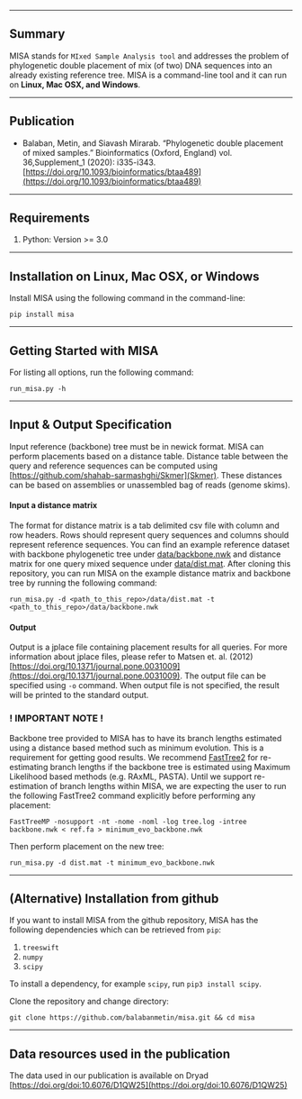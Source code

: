 

------------------------------------
Summary
------------------------------------
MISA stands for `MIxed Sample Analysis tool` and addresses the problem of phylogenetic double placement of mix (of two) DNA sequences into an already existing reference tree.  MISA is a command-line tool and it can run on **Linux, Mac OSX, and Windows**.


------------------------------------
Publication
------------------------------------

* Balaban, Metin, and Siavash Mirarab. “Phylogenetic double placement of mixed samples.” Bioinformatics (Oxford, England) vol. 36,Supplement_1 (2020): i335-i343. [https://doi.org/10.1093/bioinformatics/btaa489](https://doi.org/10.1093/bioinformatics/btaa489)


------------------------------------
Requirements
------------------------------------
1. Python: Version >= 3.0

------------------------------------
Installation on Linux, Mac OSX, or Windows
------------------------------------

Install MISA using the following command in the command-line:

`pip install misa`


---------------------------------------------
Getting Started with MISA
---------------------------------------------

For listing all options, run the following command:

`run_misa.py -h`

---------------------------------------------
Input & Output Specification
---------------------------------------------

Input reference (backbone) tree must be in newick format. MISA can perform placements based on a distance table. Distance table between the query and reference sequences can be computed using [https://github.com/shahab-sarmashghi/Skmer](Skmer). These distances can be based on assemblies or unassembled bag of reads (genome skims).


#### Input a distance matrix
The format for distance matrix is a tab delimited csv file with column and row headers. Rows should represent query sequences and columns should represent reference sequences. You can find an example reference dataset with backbone phylogenetic tree under [data/backbone.nwk](data/backbone.nwk) and distance matrix for one query mixed sequence under [data/dist.mat](data/dist.mat).
After cloning this repository, you can run MISA on the example distance matrix and backbone tree by running the following command:

`run_misa.py -d <path_to_this_repo>/data/dist.mat -t <path_to_this_repo>/data/backbone.nwk`


#### Output
Output is a jplace file containing placement results for all queries. For more information about jplace files, please refer to Matsen et. al. (2012) [https://doi.org/10.1371/journal.pone.0031009](https://doi.org/10.1371/journal.pone.0031009). The output file can be specified using `-o` command. When output file is not specified, the result will be printed to the standard output.

### ! IMPORTANT NOTE !

Backbone tree provided to MISA has to have its branch lengths estimated using a distance based method such as minimum evolution. This is a requirement for getting good results. We recommend [FastTree2](http://www.microbesonline.org/fasttree/) for re-estimating branch lengths if the backbone tree is estimated using Maximum Likelihood based methods (e.g. RAxML, PASTA). Until we support re-estimation of branch lengths within MISA, we are expecting the user to run the following  FastTree2 command explicitly before performing any placement:

`FastTreeMP -nosupport -nt -nome -noml -log tree.log -intree backbone.nwk < ref.fa > minimum_evo_backbone.nwk`

Then perform placement on the new tree:

`run_misa.py -d dist.mat -t minimum_evo_backbone.nwk`

------------------------------------
(Alternative) Installation from github
------------------------------------

If you want to install MISA from the github repository, MISA has the following dependencies which can be retrieved from `pip`:

1. `treeswift`
2. `numpy`
3. `scipy`

To install a dependency, for example `scipy`, run `pip3 install scipy`.

Clone the repository and change directory:

`git clone https://github.com/balabanmetin/misa.git && cd misa`


------------------------------------
Data resources used in the publication
------------------------------------

The data used in our publication is available on Dryad [https://doi.org/doi:10.6076/D1QW25](https://doi.org/doi:10.6076/D1QW25)


